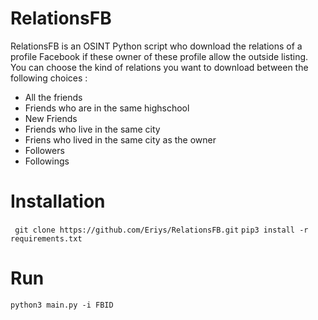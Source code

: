 # RelationsFB

RelationsFB is an OSINT Python script who download the relations of a profile Facebook if these owner of these profile allow the outside listing. 
You can choose the kind of relations you want to download between the following choices : 
* All the friends
* Friends who are in the same highschool
* New Friends
* Friends who live in the same city
* Friens who lived in the same city as the owner
* Followers
* Followings

# Installation
` git clone https://github.com/Eriys/RelationsFB.git`
` pip3 install -r requirements.txt `

# Run

`python3 main.py -i FBID `
